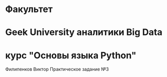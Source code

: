 # Факультет
# Geek University аналитики Big Data
# курс "Основы языка Python"
Филипенков Виктор
Практическое задание №3
